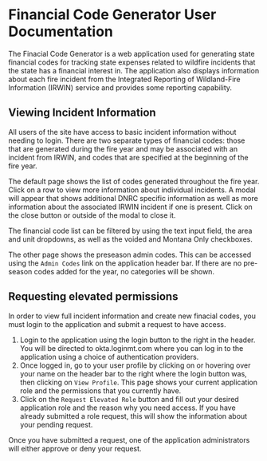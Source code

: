 # Financial Code Generator User Documentation

The Finacial Code Generator is a web application used for generating
state financial codes for tracking state expenses related to wildfire
incidents that the state has a financial interest in. The application
also displays information about each fire incident from the Integrated
Reporting of Wildland-Fire Information (IRWIN) service and provides
some reporting capability.

## Viewing Incident Information

All users of the site have access to basic incident information
without needing to login. There are two separate types of financial
codes: those that are generated during the fire year and may be
associated with an incident from IRWIN, and codes that are specified
at the beginning of the fire year.

The default page shows the list of codes generated throughout the fire
year. Click on a row to view more information about individual
incidents. A modal will appear that shows additional DNRC specific
information as well as more information about the associated IRWIN
incident if one is present. Click on the close button or outside of the
modal to close it.

The financial code list can be filtered by using the text input field,
the area and unit dropdowns, as well as the voided and Montana Only
checkboxes.

The other page shows the preseason admin codes. This can be accessed
using the `Admin Codes` link on the application header bar. If there
are no pre-season codes added for the year, no categories will be shown.

## Requesting elevated permissions

In order to view full incident information and create new
finacial codes, you must login to the application and submit a request
to have access.

1. Login to the application using the login button to the right in the
   header. You will be directed to okta.loginmt.com where you can log
   in to the application using a choice of authentication providers.
2. Once logged in, go to your user profile by clicking on or hovering
   over your name on the header bar to the right where the login
   button was, then clicking on `View Profile`. This page shows your
   current application role and the permissions that you currently have.
3. Click on the `Request Elevated Role` button and fill out your
   desired application role and the reason why you need access. If you
   have already submitted a role request, this will show the
   information about your pending request.

Once you have submitted a request, one of the application
administrators will either approve or deny your request.
